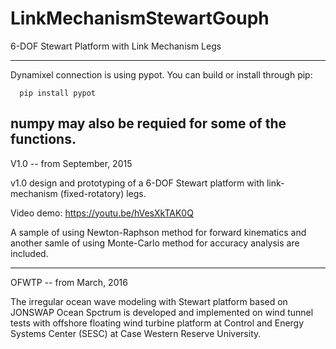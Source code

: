 # LinkMechanismStewartGouph
6-DOF Stewart Platform with Link Mechanism Legs

-----------------------------------------------------------------------
Dynamixel connection is using pypot. You can build or install through pip:
```
  pip install pypot
```
numpy may also be requied for some of the functions.
-----------------------------------------------------------------------
V1.0 -- from September, 2015

v1.0 design and prototyping of a 6-DOF Stewart platform with link-mechanism (fixed-rotatory) legs. 

Video demo:  https://youtu.be/hVesXkTAK0Q

A sample of using Newton-Raphson method for forward kinematics and another samle of using Monte-Carlo method for accuracy analysis are included.

----------------------------------------------------------------------
OFWTP -- from March, 2016

The irregular ocean wave modeling with Stewart platform based on JONSWAP Ocean Spctrum is developed and implemented on wind tunnel tests with offshore floating wind turbine platform at Control and Energy Systems Center (SESC) at Case Western Reserve University.
